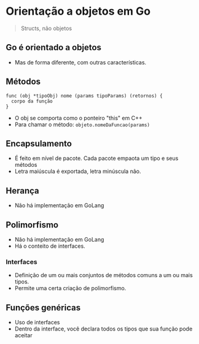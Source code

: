 # Orientação a objetos em Go
> Structs, não objetos

## Go é orientado a objetos
- Mas de forma diferente, com outras características.

## Métodos
```
func (obj *tipoObj) nome (params tipoParams) (retornos) {
  corpo da função
}
```

- O obj se comporta como o ponteiro "this" em C++
- Para chamar o método: ```objeto.nomeDaFuncao(params)```

## Encapsulamento
- É feito em nível de pacote. Cada pacote empaota um tipo e seus métodos
- Letra maiúscula é exportada, letra minúscula não.

## Herança
- Não há implementação em GoLang

## Polimorfismo
- Não há implementação em GoLang
- Há o conteito de interfaces.

### Interfaces
- Definição de um ou mais conjuntos de métodos comuns a um ou mais tipos.
- Permite uma certa criação de polimorfismo.

## Funções genéricas
- Uso de interfaces
- Dentro da interface, você declara todos os tipos que sua função pode aceitar

